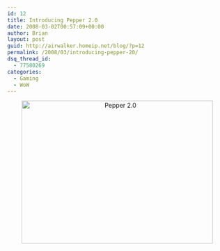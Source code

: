 ```yaml
---
id: 12
title: Introducing Pepper 2.0
date: 2008-03-02T00:57:09+00:00
author: Brian
layout: post
guid: http://airwalker.homeip.net/blog/?p=12
permalink: /2008/03/introducing-pepper-20/
dsq_thread_id:
  - 77580269
categories:
  - Gaming
  - WoW
---
```

[](http://airwalker.homeip.net/blog/wp-content/uploads/2008/03/pepper2.jpg "Pepper 2.0")

<p style="text-align: center">
  <a href="http://airwalker.homeip.net/blog/wp-content/uploads/2008/03/pepper2.jpg" title="Pepper 2.0"><img src="http://airwalker.homeip.net/blog/wp-content/uploads/2008/03/pepper2.jpg" alt="Pepper 2.0" height="329" width="439" /></a>
</p>